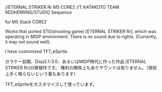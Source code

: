 //ETERNAL STRIKER Rr M5 CORE2
//T.KATAKOTO TEAM REDHERRING/STUDIO Sequence 

for M5 Stack CORE2

Works that ported STG(shooting game) [ETERNAL STRIKER Rr], which was operating in MIDP environment.
There is no sound due to rights. (Currently, it may not sound well).

I have customized TFT_eSprite.

ガラケー前期、Doja2.1-3.0、あるいはMIDP時代に作った作品 [ETERNAL STRIKER Rr]の移植作です。
権利の関係上もありサウンドは有りません。（現状上手く鳴らないという事もあります）

TFT_eSpriteをカスタマイズして使っています。
